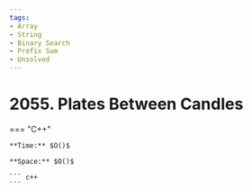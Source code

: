 ```yaml
---
tags:
- Array
- String
- Binary Search
- Prefix Sum
- Unsolved
---
```



# 2055. Plates Between Candles

=== "C++"

    **Time:** $O()$

    **Space:** $O()$

    ``` c++
    ```